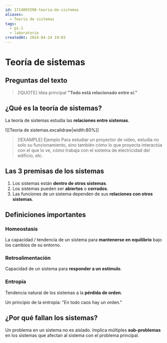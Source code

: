 ```yaml
---
id: 1714003398-teoria-de-sistemas
aliases:
  - Teoría de sistemas
tags:
  - pi-1
  - laboratorio
createdAt: 2024-04-24 19:03
---
```


# Teoría de sistemas

## Preguntas del texto

> [!QUOTE] Idea principal
> **"Todo está relacionado entre sí."**

## ¿Qué es la teoría de sistemas?

La teoría de sistemas estudia las **relaciones entre sistemas**.

![[Teoria de sistemas.excalidraw|width:80%]]

> [!EXAMPLE] Ejemplo
> Para estudiar un proyector de video, estudia no solo su funcionamiento, sino también cómo lo que proyecta interactúa con el que lo ve, cómo trabaja con el sistema de electricidad del edificio, etc.

## Las 3 premisas de los sistemas

1. Los sistemas están **dentro de otros sistemas**.
2. Los sistemas pueden ser **abiertos** o **cerrados**.
3. Las funciones de un sistema dependen de sus **relaciones con otros sistemas**.

## Definiciones importantes

### Homeostasis

La capacidad / tendencia de un sistema para **mantenerse en equilibrio** bajo los cambios de su entorno.

### Retroalimentación

Capacidad de un sistema para **responder a un estímulo**.

### Entropía

Tendencia natural de los sistemas a la **pérdida de orden**.

Un principio de la entropía: "En todo caos hay un orden."

## ¿Por qué fallan los sistemas?

Un problema en un sistema no es aislado. Implica múltiples **sub-problemas** en los sistemas que afectan al sistema con el problema principal.
